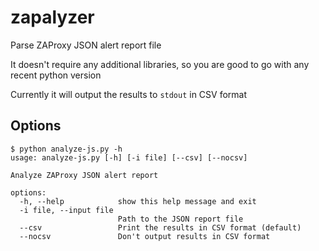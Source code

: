 # zapalyzer
Parse ZAProxy JSON alert report file

It doesn't require any additional libraries, so you are good to go with any recent python version

Currently it will output the results to `stdout` in CSV format

## Options
```
$ python analyze-js.py -h
usage: analyze-js.py [-h] [-i file] [--csv] [--nocsv]

Analyze ZAProxy JSON alert report

options:
  -h, --help            show this help message and exit
  -i file, --input file
                        Path to the JSON report file
  --csv                 Print the results in CSV format (default)
  --nocsv               Don't output results in CSV format
```

